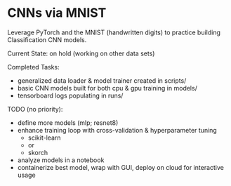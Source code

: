 # CNNs via MNIST
Leverage PyTorch and the MNIST (handwritten digits) to practice building Classification CNN models.

Current State: on hold (working on other data sets)

Completed Tasks:
* generalized data loader & model trainer created in scripts/
* basic CNN models built for both cpu & gpu training in models/
* tensorboard logs populating in runs/

TODO (no priority):
* define more models (mlp; resnet8)
* enhance training loop with cross-validation & hyperparameter tuning
    * scikit-learn
    * or
    * skorch
* analyze models in a notebook
* containerize best model, wrap with GUI, deploy on cloud for interactive usage